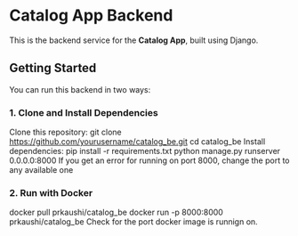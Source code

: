 # Catalog App Backend

This is the backend service for the **Catalog App**, built using Django.

## Getting Started

You can run this backend in two ways:

### 1. Clone and Install Dependencies
   Clone this repository:
   git clone https://github.com/yourusername/catalog_be.git
   cd catalog_be
   Install dependencies:
      pip install -r requirements.txt
  python manage.py runserver 0.0.0.0:8000
  If you get an error for running on port 8000, change the port to any available one

### 2. Run with Docker
  docker pull prkaushi/catalog_be
  docker run -p 8000:8000 prkaushi/catalog_be
  Check for the port docker image is runnign on. 
  

